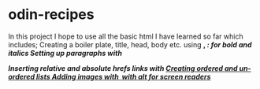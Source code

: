 # odin-recipes
In this project I hope to use all the basic html I have learned so far which includes;
Creating a boiler plate, title, head, body etc.
using <strong>, <em>: for bold and italics
Setting up paragraphs with <p>
Inserting relative and absolute hrefs links with <a href="">
Creating ordered and un-ordered lists
Adding images with <img src="" alt=""> with alt for screen readers